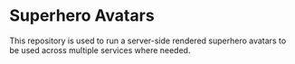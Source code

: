 # Superhero Avatars

This repository is used to run a server-side rendered superhero avatars to be used across multiple services where needed.

